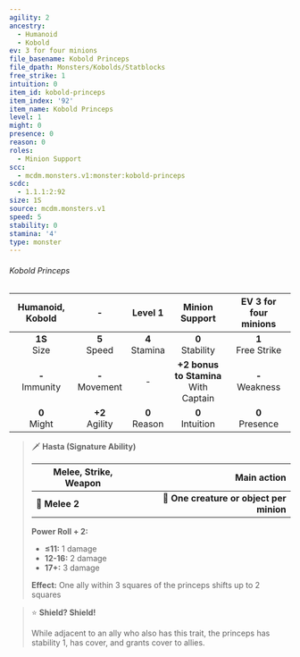 ```yaml
---
agility: 2
ancestry:
  - Humanoid
  - Kobold
ev: 3 for four minions
file_basename: Kobold Princeps
file_dpath: Monsters/Kobolds/Statblocks
free_strike: 1
intuition: 0
item_id: kobold-princeps
item_index: '92'
item_name: Kobold Princeps
level: 1
might: 0
presence: 0
reason: 0
roles:
  - Minion Support
scc:
  - mcdm.monsters.v1:monster:kobold-princeps
scdc:
  - 1.1.1:2:92
size: 1S
source: mcdm.monsters.v1
speed: 5
stability: 0
stamina: '4'
type: monster
---
```


###### Kobold Princeps

|  Humanoid, Kobold   |          -          |      Level 1       |              Minion Support               | EV 3 for four minions  |
| :-----------------: | :-----------------: | :----------------: | :---------------------------------------: | :--------------------: |
|  **1S**<br/> Size   |  **5**<br/> Speed   | **4**<br/> Stamina |           **0**<br/> Stability            | **1**<br/> Free Strike |
| **-**<br/> Immunity | **-**<br/> Movement |         -          | **+2 bonus to Stamina**<br/> With Captain |  **-**<br/> Weakness   |
|  **0**<br/> Might   | **+2**<br/> Agility | **0**<br/> Reason  |           **0**<br/> Intuition            |  **0**<br/> Presence   |

<!-- -->
> 🗡 **Hasta (Signature Ability)**
>
> | **Melee, Strike, Weapon** |                          **Main action** |
> | ------------------------- | ---------------------------------------: |
> | **📏 Melee 2**            | **🎯 One creature or object per minion** |
>
> **Power Roll + 2:**
>
> - **≤11:** 1 damage
> - **12-16:** 2 damage
> - **17+:** 3 damage
>
> **Effect:** One ally within 3 squares of the princeps shifts up to 2 squares

<!-- -->
> ⭐️ **Shield? Shield!**
>
> While adjacent to an ally who also has this trait, the princeps has stability 1, has cover, and grants cover to allies.
